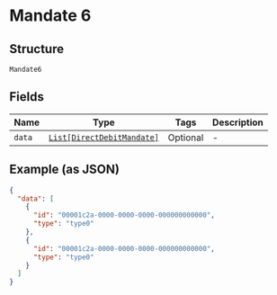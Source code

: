 
# Mandate 6

## Structure

`Mandate6`

## Fields

| Name | Type | Tags | Description |
|  --- | --- | --- | --- |
| `data` | [`List[DirectDebitMandate]`](../../doc/models/direct-debit-mandate.md) | Optional | - |

## Example (as JSON)

```json
{
  "data": [
    {
      "id": "00001c2a-0000-0000-0000-000000000000",
      "type": "type0"
    },
    {
      "id": "00001c2a-0000-0000-0000-000000000000",
      "type": "type0"
    }
  ]
}
```

